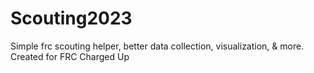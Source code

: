 # Scouting2023
Simple frc scouting helper, better data collection, visualization, & more. Created for FRC Charged Up
